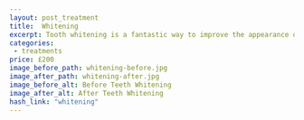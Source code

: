```yaml
---
layout: post_treatment
title:  Whitening
excerpt: Tooth whitening is a fantastic way to improve the appearance of your natural teeth. Professional tooth whitening is a very safe and proven procedure. Whitening is carried out using clear custom trays fitted to the teeth (like a small gum shield) which are worn at home. This means you hold on to the trays and can "top up" in the future as you see fit.
categories:
 - treatments
price: £200
image_before_path: whitening-before.jpg
image_after_path: whitening-after.jpg
image_before_alt: Before Teeth Whitening
image_after_alt: After Teeth Whitening
hash_link: "whitening"
---
```

